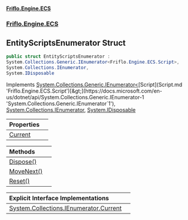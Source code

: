 #### [Friflo.Engine.ECS](index.md 'index')
### [Friflo.Engine.ECS](Friflo.Engine.ECS.md 'Friflo.Engine.ECS')

## EntityScriptsEnumerator Struct

```csharp
public struct EntityScriptsEnumerator :
System.Collections.Generic.IEnumerator<Friflo.Engine.ECS.Script>,
System.Collections.IEnumerator,
System.IDisposable
```

Implements [System.Collections.Generic.IEnumerator&lt;](https://docs.microsoft.com/en-us/dotnet/api/System.Collections.Generic.IEnumerator-1 'System.Collections.Generic.IEnumerator`1')[Script](Script.md 'Friflo.Engine.ECS.Script')[&gt;](https://docs.microsoft.com/en-us/dotnet/api/System.Collections.Generic.IEnumerator-1 'System.Collections.Generic.IEnumerator`1'), [System.Collections.IEnumerator](https://docs.microsoft.com/en-us/dotnet/api/System.Collections.IEnumerator 'System.Collections.IEnumerator'), [System.IDisposable](https://docs.microsoft.com/en-us/dotnet/api/System.IDisposable 'System.IDisposable')

| Properties | |
| :--- | :--- |
| [Current](EntityScriptsEnumerator.Current.md 'Friflo.Engine.ECS.EntityScriptsEnumerator.Current') | |

| Methods | |
| :--- | :--- |
| [Dispose()](EntityScriptsEnumerator.Dispose().md 'Friflo.Engine.ECS.EntityScriptsEnumerator.Dispose()') | |
| [MoveNext()](EntityScriptsEnumerator.MoveNext().md 'Friflo.Engine.ECS.EntityScriptsEnumerator.MoveNext()') | |
| [Reset()](EntityScriptsEnumerator.Reset().md 'Friflo.Engine.ECS.EntityScriptsEnumerator.Reset()') | |

| Explicit Interface Implementations | |
| :--- | :--- |
| [System.Collections.IEnumerator.Current](EntityScriptsEnumerator.System.Collections.IEnumerator.Current.md 'Friflo.Engine.ECS.EntityScriptsEnumerator.System.Collections.IEnumerator.Current') | |
